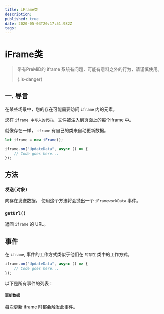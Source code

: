 ```yaml
---
title: iFrame类
description:
published: true
date: 2020-05-03T20:17:51.982Z
tags:
---
```


# iFrame类
> 带有PreMiD的 iframe 系统有问题，可能有意料之外的行为，请谨慎使用。 
> 
> {.is-danger}

## 一. 导言

在某些场景中，您的存在可能需要访问 `iframe` 内的元素。

您在 `iframe 中写入的代码。` 文件被注入到页面上的每个iframe 中。

就像存在一样， `iframe` 有自己的类来自动更新数据。

```typescript
let iframe = new iFrame();

iframe.on("UpdateData", async () => {
    // Code goes here...
});
```

## 方法

### `发送(对象)`
向存在发送数据。 使用这个方法将会抛出一个 `iFrameworkData` 事件。

### `getUrl()`
返回 `iframe` 的 URL。

## 事件
在 `iframe`, 事件的工作方式类似于他们在 `的存在` 类中的工作方式。

```typescript
iframe.on("UpdateData", async () => {
    // Code goes here...
});
```

以下是所有事件的列表：

#### `更新数据`

每次更新 iframe 时都会触发此事件。